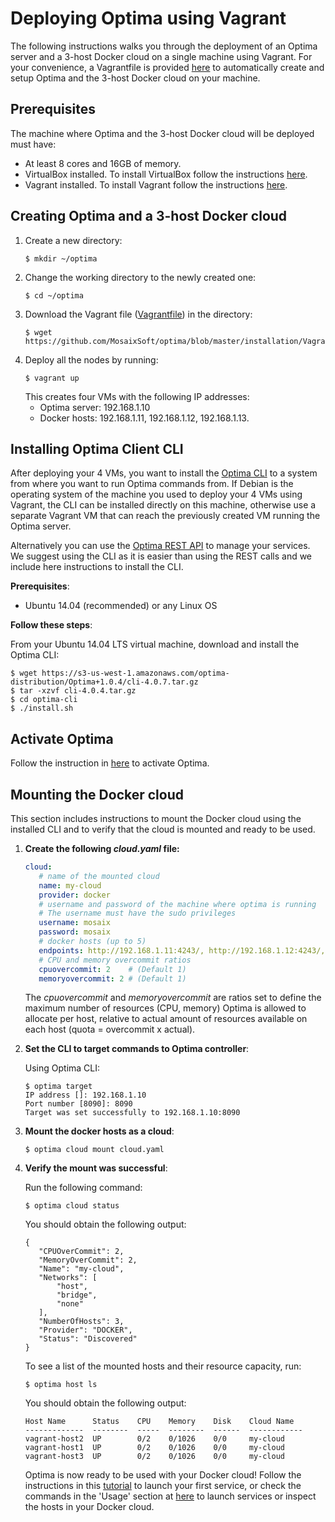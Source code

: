 # Deploying Optima using Vagrant

The following instructions walks you through the deployment of an Optima server and a 3-host Docker cloud on a single machine using Vagrant. For your convenience, a Vagrantfile is provided [here](Vagrantfile) to automatically create and setup Optima and the 3-host Docker cloud on your machine.

## Prerequisites
The machine where Optima and the 3-host Docker cloud will be deployed must have:
 * At least 8 cores and 16GB of memory.
 * VirtualBox installed. To install VirtualBox follow the instructions [here](https://www.virtualbox.org/wiki/Downloads).
 * Vagrant installed. To install Vagrant follow the instructions [here](https://www.vagrantup.com/docs/installation/).

## Creating Optima and a 3-host Docker cloud
  1. Create a new directory:
     ```
     $ mkdir ~/optima
     ```
  1. Change the working directory to the newly created one:
     ```
     $ cd ~/optima
     ```
  1. Download the Vagrant file ([Vagrantfile](../master/installation/Vagrantfile)) in the directory:
     ```
     $ wget https://github.com/MosaixSoft/optima/blob/master/installation/Vagrantfile
     ```
  1. Deploy all the nodes by running:
     ```
     $ vagrant up
     ```
     This creates four VMs with the following IP addresses:
      * Optima server: 192.168.1.10
      * Docker hosts: 192.168.1.11, 192.168.1.12, 192.168.1.13.

## Installing Optima Client CLI
After deploying your 4 VMs, you want to install the [Optima CLI](../README.md#optima-cli) to a system from where you want to run Optima commands from. If Debian is the operating system of the machine you used to deploy your 4 VMs using Vagrant, the CLI can be installed directly on this machine, otherwise use a separate Vagrant VM that can reach the previously created VM running the Optima server.

Alternatively you can use the [Optima REST API](../README.md#optima-restful-apis) to manage your services. We suggest using the CLI as it is easier than using the REST calls and we include here instructions to install the CLI.

**Prerequisites**:
* Ubuntu 14.04 (recommended) or any Linux OS

**Follow these steps**:

  From your Ubuntu 14.04 LTS virtual machine, download and install the Optima CLI:

  ```
  $ wget https://s3-us-west-1.amazonaws.com/optima-distribution/Optima+1.0.4/cli-4.0.7.tar.gz
  $ tar -xzvf cli-4.0.4.tar.gz
  $ cd optima-cli
  $ ./install.sh
  ```
## Activate Optima
Follow the instruction in [here](activation.md) to activate Optima.


## Mounting the Docker cloud
This section includes instructions to mount the Docker cloud using the installed CLI and to verify that the cloud is mounted and ready to be used.
1. **Create the following _cloud.yaml_ file:**

   ```yaml
   cloud:
      # name of the mounted cloud
      name: my-cloud
      provider: docker
      # username and password of the machine where optima is running
      # The username must have the sudo privileges
      username: mosaix
      password: mosaix
      # docker hosts (up to 5)
      endpoints: http://192.168.1.11:4243/, http://192.168.1.12:4243/, http://192.168.1.13:4243/
      # CPU and memory overcommit ratios
      cpuovercommit: 2    # (Default 1)
      memoryovercommit: 2 # (Default 1)
   ```

   The *cpuovercommit* and *memoryovercommit* are ratios set to define the maximum number of resources (CPU, memory) Optima is allowed to allocate per host, relative to actual amount of resources available on each host (quota = overcommit x actual).

1. **Set the CLI to target commands to Optima controller**:

   Using Optima CLI:

   ```
   $ optima target
   IP address []: 192.168.1.10
   Port number [8090]: 8090
   Target was set successfully to 192.168.1.10:8090
   ```
 1. **Mount the docker hosts as a cloud**:

    ```
    $ optima cloud mount cloud.yaml
    ```
 1. **Verify the mount was successful**:

    Run the following command:
    ```
    $ optima cloud status
    ```
    You should obtain the following output:
    ```
    {
       "CPUOverCommit": 2,
       "MemoryOverCommit": 2,
       "Name": "my-cloud",
       "Networks": [
           "host",
           "bridge",
           "none"
       ],
       "NumberOfHosts": 3,
       "Provider": "DOCKER",
       "Status": "Discovered"
    }
    ```
    To see a list of the mounted hosts and their resource capacity, run:
    ```
    $ optima host ls
    ```
    You should obtain the following output:
    ```
    Host Name      Status    CPU    Memory    Disk    Cloud Name
    -------------  --------  -----  --------  ------  ------------
    vagrant-host2  UP        0/2    0/1026    0/0     my-cloud
    vagrant-host1  UP        0/2    0/1026    0/0     my-cloud
    vagrant-host3  UP        0/2    0/1026    0/0     my-cloud
    ```
    Optima is now ready to be used with your Docker cloud! Follow the instructions in this [tutorial](../tutorial.md) to launch your first service, or check the commands in the 'Usage' section at [here](../README.md#usage) to launch services or inspect the hosts in your Docker cloud.
